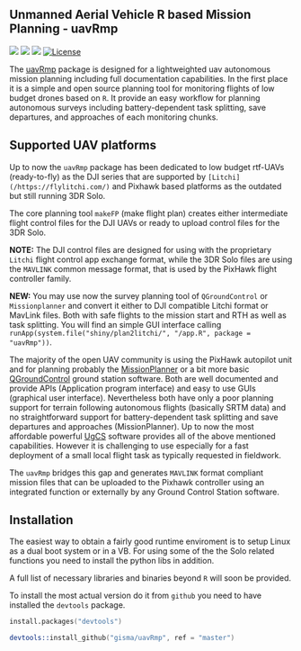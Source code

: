 ## Unmanned Aerial Vehicle R based Mission Planning - uavRmp 


![](https://cranlogs.r-pkg.org/badges/grand-total/uavRmp?color=green)
![](https://cranlogs.r-pkg.org/badges/uavRmp?color=green)
![](https://cranlogs.r-pkg.org/badges/last-week/uavRmp?color=green)
[![License](https://img.shields.io/badge/license-GPL%20%28%3E=%203%29-lightgrey.svg?style=flat)](http://www.gnu.org/licenses/gpl-3.0.html)



The [uavRmp](https://github.com/gisma/uavRmp) package is designed for a lightweighted  uav autonomous mission planning including full documentation capabilities. In the first place it is a simple and open source planning tool for monitoring flights of low budget drones based on ```R```. It provide an easy workflow for planning autonomous 
surveys including battery-dependent task splitting, save departures, and approaches of each monitoring chunks. 

## Supported UAV platforms

Up to now the ```uavRmp``` package has been dedicated to low budget rtf-UAVs (ready-to-fly) as the DJI series that are supported by `[Litchi](/https://flylitchi.com/)` and Pixhawk based platforms as the outdated but still running 3DR Solo. 

The core planning tool ```makeFP``` (make flight plan) creates either intermediate flight control files for the DJI UAVs or ready to upload control files for the 3DR Solo. 

**NOTE:** The DJI control files are designed for using with the proprietary `Litchi` flight control app exchange format, while the 3DR Solo files are using the ```MAVLINK``` common message format, that is used by the PixHawk flight controller family.

**NEW:** You may use now the survey planning tool of `QGroundControl` or `Missionplanner` and convert it either to DJI compatible Litchi format or MavLink files. Both with safe flights to the mission start and RTH as well as task splitting. You will find an simple GUI interface calling `runApp(system.file("shiny/plan2litchi/", "/app.R", package = "uavRmp"))`.

The majority of the open UAV community is using the PixHawk autopilot unit and for planning probably the [MissionPlanner](https://ardupilot.org/planner/) or a bit more basic [QGroundControl](https://qgroundcontrol.com/) ground station software. Both are well documented and provide APIs (Application program interface) and easy to use GUIs (graphical user interface). Nevertheless both have only a poor planning support for terrain following autonomous flights (basically SRTM data) and no straightforward support for battery-dependent task splitting and save departures and approaches (MissionPlanner). Up to now the most affordable powerful [UgCS](https://www.ugcs.com/) software provides all of the above mentioned capabilities. However it is challenging to use especially for a fast deployment of a small local flight task as typically requested in fieldwork.

The ```uavRmp``` bridges this gap  and  generates  ```MAVLINK``` format compliant mission files that can be uploaded to the Pixhawk controller using an integrated function or externally by any Ground Control Station software.


## Installation

The easiest way to obtain a fairly good runtime enviroment is to setup Linux as a dual boot system or in a VB. For using some of the the Solo related functions you need to install the python libs in addition.

A full list of necessary libraries and binaries beyond ```R``` will soon be provided.

To install the most actual version do it from ```github```  you need to have installed the ```devtools``` package.

```S
install.packages("devtools")

devtools::install_github("gisma/uavRmp", ref = "master")
```
